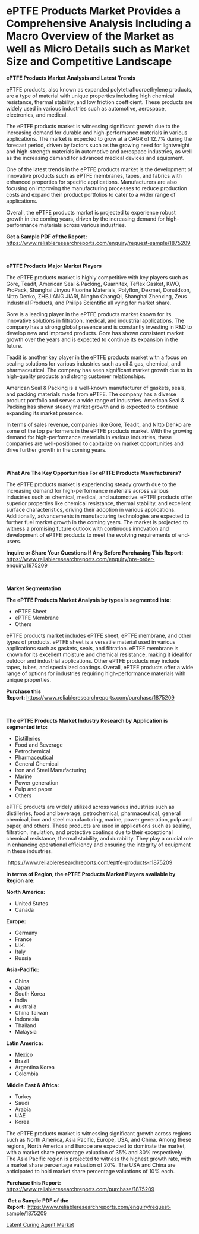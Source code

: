 <p><h1>ePTFE Products Market Provides a Comprehensive Analysis Including a Macro Overview of the Market as well as Micro Details such as Market Size and Competitive Landscape</h1></p><p><strong>ePTFE Products Market Analysis and Latest Trends</strong></p>
<p><p>ePTFE products, also known as expanded polytetrafluoroethylene products, are a type of material with unique properties including high chemical resistance, thermal stability, and low friction coefficient. These products are widely used in various industries such as automotive, aerospace, electronics, and medical.</p><p>The ePTFE products market is witnessing significant growth due to the increasing demand for durable and high-performance materials in various applications. The market is expected to grow at a CAGR of 12.7% during the forecast period, driven by factors such as the growing need for lightweight and high-strength materials in automotive and aerospace industries, as well as the increasing demand for advanced medical devices and equipment.</p><p>One of the latest trends in the ePTFE products market is the development of innovative products such as ePTFE membranes, tapes, and fabrics with enhanced properties for specific applications. Manufacturers are also focusing on improving the manufacturing processes to reduce production costs and expand their product portfolios to cater to a wider range of applications.</p><p>Overall, the ePTFE products market is projected to experience robust growth in the coming years, driven by the increasing demand for high-performance materials across various industries.</p></p>
<p><strong>Get a Sample PDF of the Report:&nbsp;</strong> <a href="https://www.reliableresearchreports.com/enquiry/request-sample/1875209">https://www.reliableresearchreports.com/enquiry/request-sample/1875209</a></p>
<p>&nbsp;</p>
<p><strong>ePTFE Products Major Market Players</strong></p>
<p><p>The ePTFE products market is highly competitive with key players such as Gore, Teadit, American Seal & Packing, Guarnitex, Teflex Gasket, KWO, ProPack, Shanghai Jinyou Fluorine Materials, Polyflon, Dexmet, Donaldson, Nitto Denko, ZHEJIANG JIARI, Ningbo ChangQi, Shanghai Zhenxing, Zeus Industrial Products, and Philips Scientific all vying for market share.</p><p>Gore is a leading player in the ePTFE products market known for its innovative solutions in filtration, medical, and industrial applications. The company has a strong global presence and is constantly investing in R&D to develop new and improved products. Gore has shown consistent market growth over the years and is expected to continue its expansion in the future.</p><p>Teadit is another key player in the ePTFE products market with a focus on sealing solutions for various industries such as oil & gas, chemical, and pharmaceutical. The company has seen significant market growth due to its high-quality products and strong customer relationships.</p><p>American Seal & Packing is a well-known manufacturer of gaskets, seals, and packing materials made from ePTFE. The company has a diverse product portfolio and serves a wide range of industries. American Seal & Packing has shown steady market growth and is expected to continue expanding its market presence.</p><p>In terms of sales revenue, companies like Gore, Teadit, and Nitto Denko are some of the top performers in the ePTFE products market. With the growing demand for high-performance materials in various industries, these companies are well-positioned to capitalize on market opportunities and drive further growth in the coming years.</p></p>
<p>&nbsp;</p>
<p><strong>What Are The Key Opportunities For ePTFE Products Manufacturers?</strong></p>
<p><p>The ePTFE products market is experiencing steady growth due to the increasing demand for high-performance materials across various industries such as chemical, medical, and automotive. ePTFE products offer superior properties like chemical resistance, thermal stability, and excellent surface characteristics, driving their adoption in various applications. Additionally, advancements in manufacturing technologies are expected to further fuel market growth in the coming years. The market is projected to witness a promising future outlook with continuous innovation and development of ePTFE products to meet the evolving requirements of end-users.</p></p>
<p><strong>Inquire or Share Your Questions If Any Before Purchasing This Report:</strong> <a href="https://www.reliableresearchreports.com/enquiry/pre-order-enquiry/1875209">https://www.reliableresearchreports.com/enquiry/pre-order-enquiry/1875209</a></p>
<p>&nbsp;</p>
<p><strong>Market Segmentation</strong></p>
<p><strong>The ePTFE Products Market Analysis by types is segmented into:</strong></p>
<p><ul><li>ePTFE Sheet</li><li>ePTFE Membrane</li><li>Others</li></ul></p>
<p><p>ePTFE products market includes ePTFE sheet, ePTFE membrane, and other types of products. ePTFE sheet is a versatile material used in various applications such as gaskets, seals, and filtration. ePTFE membrane is known for its excellent moisture and chemical resistance, making it ideal for outdoor and industrial applications. Other ePTFE products may include tapes, tubes, and specialized coatings. Overall, ePTFE products offer a wide range of options for industries requiring high-performance materials with unique properties.</p></p>
<p><strong>Purchase this Report:&nbsp;</strong><a href="https://www.reliableresearchreports.com/purchase/1875209">https://www.reliableresearchreports.com/purchase/1875209</a></p>
<p>&nbsp;</p>
<p><strong>The ePTFE Products Market Industry Research by Application is segmented into:</strong></p>
<p><ul><li>Distilleries</li><li>Food and Beverage</li><li>Petrochemical</li><li>Pharmaceutical</li><li>General Chemical</li><li>Iron and Steel Manufacturing</li><li>Marine</li><li>Power generation</li><li>Pulp and paper</li><li>Others</li></ul></p>
<p><p>ePTFE products are widely utilized across various industries such as distilleries, food and beverage, petrochemical, pharmaceutical, general chemical, iron and steel manufacturing, marine, power generation, pulp and paper, and others. These products are used in applications such as sealing, filtration, insulation, and protective coatings due to their exceptional chemical resistance, thermal stability, and durability. They play a crucial role in enhancing operational efficiency and ensuring the integrity of equipment in these industries.</p></p>
<p><a href="https://www.reliableresearchreports.com/eptfe-products-r1875209">&nbsp;https://www.reliableresearchreports.com/eptfe-products-r1875209</a></p>
<p><strong>In terms of Region, the ePTFE Products Market Players available by Region are:</strong></p>
<p>
    <p> <strong> North America: </strong>
        <ul>
            <li>United States</li>
            <li>Canada</li>
        </ul>
        </p> 
    <p> <strong> Europe: </strong>
        <ul>
            <li>Germany</li>
            <li>France</li>
            <li>U.K.</li>
            <li>Italy</li>
            <li>Russia</li>
        </ul>
        </p> 
    <p> <strong> Asia-Pacific: </strong>
        <ul>
            <li>China</li>
            <li>Japan</li>
            <li>South Korea</li>
            <li>India</li>
            <li>Australia</li>
            <li>China Taiwan</li>
            <li>Indonesia</li>
            <li>Thailand</li>
            <li>Malaysia</li>
        </ul>
        </p> 
    <p> <strong> Latin America: </strong>
        <ul>
            <li>Mexico</li>
            <li>Brazil</li>
            <li>Argentina Korea</li>
            <li>Colombia</li>
        </ul>
        </p> 
    <p> <strong> Middle East & Africa: </strong>
        <ul>
            <li>Turkey</li>
            <li>Saudi</li>
            <li>Arabia</li>
            <li>UAE</li>
            <li>Korea</li>
        </ul>
    </p>
    </p>
<p><p>The ePTFE products market is witnessing significant growth across regions such as North America, Asia Pacific, Europe, USA, and China. Among these regions, North America and Europe are expected to dominate the market, with a market share percentage valuation of 35% and 30% respectively. The Asia Pacific region is projected to witness the highest growth rate, with a market share percentage valuation of 20%. The USA and China are anticipated to hold market share percentage valuations of 10% each.</p></p>
<p><strong>Purchase this Report: </strong><a href="https://www.reliableresearchreports.com/purchase/1875209">https://www.reliableresearchreports.com/purchase/1875209</a></p>
<p>&nbsp;<strong>Get a Sample PDF of the Report:&nbsp;&nbsp;</strong><a href="https://www.reliableresearchreports.com/enquiry/request-sample/1875209">https://www.reliableresearchreports.com/enquiry/request-sample/1875209</a></p>
<p><strong></strong></p>
<p><p><a href="https://view.publitas.com/reportprime-1/latent-curing-agent-market-market-segmentation-geographical-regions-and-market-forcast-till-2031/">Latent Curing Agent Market</a></p></p>